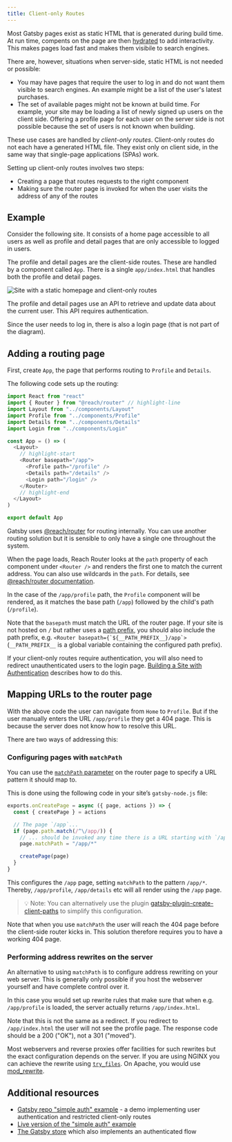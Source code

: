 ```yaml
---
title: Client-only Routes
---
```


Most Gatsby pages exist as static HTML that is generated during build time. At run time, compents on the page are then [hydrated](https://www.gatsbyjs.org/docs/react-hydration/) to add interactivity. This makes pages load fast and makes them visibile to search engines.

There are, however, situations when server-side, static HTML is not needed or possible:

- You may have pages that require the user to log in and do not want them visible to search engines. An example might be a list of the user's latest purchases.
- The set of available pages might not be known at build time. For example, your site may be loading a list of newly signed up users on the client side. Offering a profile page for each user on the server side is not possible because the set of users is not known when building.

These use cases are handled by _client-only routes_. Client-only routes do not each have a generated HTML file. They exist only on client side, in the same way that single-page applications (SPAs) work.

Setting up client-only routes involves two steps:

- Creating a page that routes requests to the right component
- Making sure the router page is invoked for when the user visits the address of any of the routes

## Example

Consider the following site. It consists of a home page accessible to all users as well as profile and detail pages that are only accessible to logged in users.

The profile and detail pages are the client-side routes. These are handled by a component called `App`. There is a single `app/index.html` that handles both the profile and detail pages.

![Site with a static homepage and client-only routes](./images/client-only-routes.png)

The profile and detail pages use an API to retrieve and update data about the current user. This API requires authentication.

Since the user needs to log in, there is also a login page (that is not part of the diagram).

## Adding a routing page

First, create `App`, the page that performs routing to `Profile` and `Details`.

The following code sets up the routing:

```jsx:title=src/pages/app.js
import React from "react"
import { Router } from "@reach/router" // highlight-line
import Layout from "../components/Layout"
import Profile from "../components/Profile"
import Details from "../components/Details"
import Login from "../components/Login"

const App = () => (
  <Layout>
    // highlight-start
    <Router basepath="/app">
      <Profile path="/profile" />
      <Details path="/details" />
      <Login path="/login" />
    </Router>
    // highlight-end
  </Layout>
)

export default App
```

Gatsby uses [@reach/router](https://reach.tech/router/) for routing internally. You can use another routing solution but it is sensible to only have a single one throughout the system.

When the page loads, Reach Router looks at the `path` property of each component under `<Router />` and renders the first one to match the current address. You can also use wildcards in the `path`. For details, see [@reach/router documentation](https://reach.tech/router/api/Router).

In the case of the `/app/profile` path, the `Profile` component will be rendered, as it matches the base path (`/app`) followed by the child's path (`/profile`).

Note that the `basepath` must match the URL of the router page. If your site is not hosted on `/` but rather uses a [path prefix](/docs/path-prefix/), you should also include the path prefix, e.g. `` <Router basepath={`${__PATH_PREFIX__}/app`> `` (`__PATH_PREFIX__` is a global variable containing the configured path prefix).

If your client-only routes require authentication, you will also need to redirect unauthenticated users to the login page. [Building a Site with Authentication](/docs/building-a-site-with-authentication) describes how to do this.

## Mapping URLs to the router page

With the above code the user can navigate from `Home` to `Profile`. But if the user manually enters the URL `/app/profile` they get a 404 page. This is because the server does not know how to resolve this URL.

There are two ways of addressing this:

### Configuring pages with `matchPath`

You can use the [`matchPath` parameter](/docs/gatsby-internals-terminology/#matchpath) on the router page to specify a URL pattern it should map to.

This is done using the following code in your site’s `gatsby-node.js` file:

```javascript:title=gatsby-node.js
exports.onCreatePage = async ({ page, actions }) => {
  const { createPage } = actions

  // The page `/app`...
  if (page.path.match(/^\/app/)) {
    // ... should be invoked any time there is a URL starting with `/app/`
    page.matchPath = "/app/*"

    createPage(page)
  }
}
```

This configures the `/app` page, setting `matchPath` to the pattern `/app/*`. Thereby, `/app/profile`, `/app/details` etc will all render using the `/app` page.

> 💡 Note: You can alternatively use the plugin [gatsby-plugin-create-client-paths](/packages/gatsby-plugin-create-client-paths/) to simplify this configuration.

Note that when you use `matchPath` the user will reach the 404 page before the client-side router kicks in. This solution therefore requires you to have a working 404 page.

### Performing address rewrites on the server

An alternative to using `matchPath` is to configure address rewriting on your web server. This is generally only possible if you host the webserver yourself and have complete control over it.

In this case you would set up rewrite rules that make sure that when e.g. `/app/profile` is loaded, the server actually returns `/app/index.html`.

Note that this is not the same as a redirect. If you redirect to `/app/index.html` the user will not see the profile page.
The response code should be a 200 ("OK"), not a 301 ("moved").

Most webservers and reverse proxies offer facilities for such rewrites but the exact configuration depends on the server. If you are using NGINX you can achieve the rewrite using [`try_files`](https://docs.nginx.com/nginx/admin-guide/web-server/serving-static-content/#trying-several-options). On Apache, you would use [mod_rewrite](https://httpd.apache.org/docs/current/mod/mod_rewrite.html).

## Additional resources

- [Gatsby repo "simple auth" example](https://github.com/gatsbyjs/gatsby/blob/master/examples/simple-auth/) - a demo implementing user authentication and restricted client-only routes
- [Live version of the "simple auth" example](https://simple-auth.netlify.app/)
- [The Gatsby store](https://github.com/gatsbyjs/store.gatsbyjs.org) which also implements an authenticated flow
